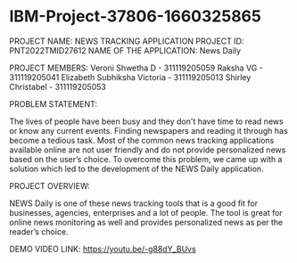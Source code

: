 # IBM-Project-37806-1660325865

PROJECT NAME: NEWS TRACKING APPLICATION
PROJECT ID: PNT2022TMID27612
NAME OF THE APPLICATION: News Daily

PROJECT MEMBERS:
Veroni Shwetha D - 311119205059
Raksha VG - 311119205041
Elizabeth Subhiksha Victoria - 311119205013
Shirley Christabel - 311119205053

PROBLEM STATEMENT:

The lives of people have been busy and they don't have time to read news or know any current events. Finding newspapers and reading it through has become a tedious task. Most of the common news tracking applications available online are not user friendly and do not provide personalized news based on the user’s choice. To overcome this problem, we came up with a solution which led to the development of the NEWS Daily application.

PROJECT OVERVIEW:

NEWS Daily is one of these news tracking tools that is a good fit for businesses, agencies, enterprises and a lot of people. The tool is great for online news monitoring as well and provides personalized news as per the reader’s choice.

DEMO VIDEO LINK:
https://youtu.be/-g88dY_BUvs
